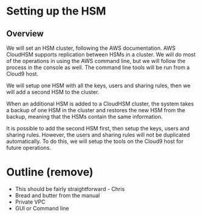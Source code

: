 # Setting up the HSM

## Overview

We will set an HSM cluster, following the AWS documentation. AWS CloudHSM supports replication between HSMs in a cluster. We will do most of the operations in using the AWS command line, but we will follow the process in the console as well. The command line tools will be run from a Cloud9 host.

We will setup one HSM with all the keys, users and sharing rules, then we will add a second HSM to the cluster.

When an additional HSM is added to a CloudHSM cluster, the system takes a backup of one HSM in the cluster and restores the new HSM from the backup, meaning that the HSMs contain the same information.

It is possible to add the second HSM first, then setup the keys, users and sharing rules. However, the users and sharing rules will not be duplicated automatically. To do this, we will setup the tools on the Cloud9 host for future operations.

## 


# Outline (remove)

- This should be fairly straightforward - Chris
- Bread and butter from the manual
- Private VPC
- GUI or Command line

